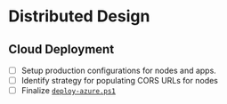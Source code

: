 # Distributed Design

## Cloud Deployment

- [ ] Setup production configurations for nodes and apps.
- [ ] Identify strategy for populating CORS URLs for nodes
- [ ] Finalize [`deploy-azure.ps1`](/scripts/deploy-azure.ps1)
